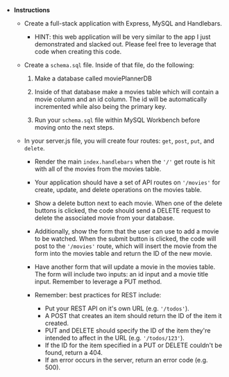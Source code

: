 * **Instructions**

  * Create a full-stack application with Express, MySQL and Handlebars.

    * HINT: this web application will be very similar to the app I just demonstrated and slacked out. Please feel free to leverage that code when creating this code.

  * Create a `schema.sql` file. Inside of that file, do the following:

    1. Make a database called moviePlannerDB

    2. Inside of that database make a movies table which will contain a movie column and an id column. The id will be automatically incremented while also being the primary key.

    3. Run your `schema.sql` file within MySQL Workbench before moving onto the next steps.

  * In your server.js file, you will create four routes: `get`, `post`, `put`, and `delete`.

    * Render the main `index.handlebars` when the `'/'` get route is hit with all of the movies from the movies table.

    * Your application should have a set of API routes on `'/movies'` for create, update, and delete operations on the movies table.

    * Show a delete button next to each movie. When one of the delete buttons is clicked, the code should send a DELETE request to  delete the associated movie from your database.

    * Additionally, show the form that the user can use to add a movie to be watched.  When the submit button is clicked, the code will post to the `'/movies'` route, which will insert the movie from the form into the movies table and return the ID of the new movie.

    * Have another form that will update a movie in the movies table. The form will include two inputs: an id input and a movie title input. Remember to leverage a PUT method.

    * Remember: best practices for REST include:
      * Put your REST API on it's own URL (e.g. `'/todos'`).
      * A POST that creates an item should return the ID of the item it created.
      * PUT and DELETE should specify the ID of the item they're intended to affect in the URL (e.g. `'/todos/123'`).
      * If the ID for the item specified in a PUT or DELETE couldn't be found, return a 404.
      * If an error occurs in the server, return an error code (e.g. 500).
